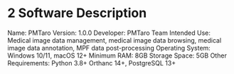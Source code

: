 # 2 Software Description
Name: PMTaro Version: 1.0.0 
Developer: PMTaro Team Intended 
Use:
Medical image data management,
medical image data browsing,
medical image data annotation,
MPF data post-processing
Operating System: Windows 10/11, macOS 12+ 
Minimum RAM: 8GB 
Storage Space: 5GB 
Other Requirements:
Python 3.8+ 
Orthanc 14+,
PostgreSQL 13+